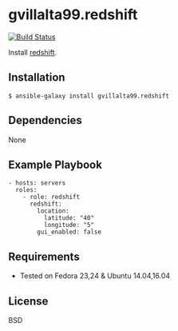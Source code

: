 gvillalta99.redshift
===============

[![Build Status](https://travis-ci.org/ymajik/ansible-redshift.svg?branch=master)](https://travis-ci.org/ymajik/ansible-redshift)

Install [redshift](http://jonls.dk/redshift/).


Installation
------------

`$ ansible-galaxy install gvillalta99.redshift`

Dependencies
------------

None

Example Playbook
----------------

    - hosts: servers
      roles:
        - role: redshift
          redshift:
            location:
              latitude: "40"
              longitude: "5"
            gui_enabled: false


Requirements
------------

- Tested on Fedora 23,24 & Ubuntu 14.04,16.04


License
-------

BSD
